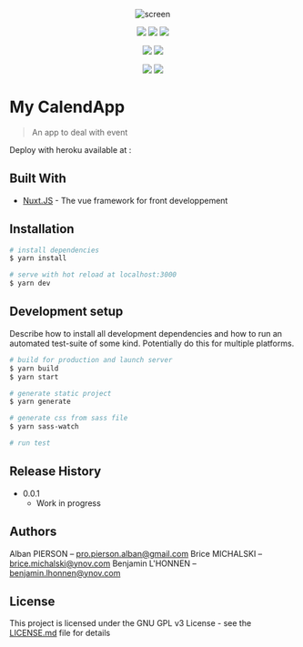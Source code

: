 <p align="center">
  <img src="https://github.com/MyCalendApp/frontend/blob/master/home.png" alt="screen"/>
</p>
<p align="center">
  <a href="https://mergify.io" alt="mergify-status"><img src="https://img.shields.io/endpoint.svg?url=https://gh.mergify.io/badges/MyCalendApp/frontend&style=flat" /></a>
  <a href="https://david-dm.org/MyCalendApp/frontend" alt="Dependencies"><img src="https://david-dm.org/MyCalendApp/frontend.svg" /></a>
  <a href="http://www.gnu.org/licenses/gpl-3.0" alt="License: GPL v3"><img src="https://img.shields.io/badge/License-GPL%20v3-blue.svg" /></a>
</p>
<p align="center">
  <a href="https://snyk.io/test/github/MyCalendApp/frontend" alt="Known Vulnerabilities"><img src="https://snyk.io/test/github/MyCalendApp/frontend/badge.svg" /></a>
  <a href="https://codeclimate.com/github/Zalbani/my-front/maintainability" alt="Maintainability"><img src="https://api.codeclimate.com/v1/badges/db92dbcfec4dfc407995/maintainability" /></a>
</p>
<p align="center">
  <a href="https://github.com/MyCalendApp/frontend/commits/master" alt="LastCommit"><img src="https://img.shields.io/github/last-commit/MyCalendApp/frontend?style=flat-square" /></a>
  <a href="http://hits.dwyl.com/MyCalendApp/frontend" alt="HitCount"><img src="http://hits.dwyl.com/MyCalendApp/frontend.svg" /></a>
</p>

# My CalendApp
> An app to deal with event

Deploy with heroku available at : 

## Built With

* [Nuxt.JS](https://github.com/nuxt/nuxt.js) - The vue framework for front developpement


## Installation

```bash
# install dependencies
$ yarn install

# serve with hot reload at localhost:3000
$ yarn dev
```

## Development setup

Describe how to install all development dependencies and how to run an automated test-suite of some kind. Potentially do this for multiple platforms.

```bash
# build for production and launch server
$ yarn build
$ yarn start

# generate static project
$ yarn generate

# generate css from sass file
$ yarn sass-watch

# run test

```

## Release History

* 0.0.1
    * Work in progress

## Authors

Alban PIERSON – pro.pierson.alban@gmail.com
Brice MICHALSKI – brice.michalski@ynov.com
Benjamin L'HONNEN – benjamin.lhonnen@ynov.com


## License

This project is licensed under the GNU GPL v3 License - see the [LICENSE.md](LICENSE.md) file for details
